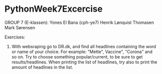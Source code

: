# PythonWeek7Excercise

GROUP 7 (E-klassen): 
Yones El Bana (cph-ye7) 
Henrik Lønquist Thomasen 
Mark Sørensen

Exercises: 

1. With websraping go to DR.dk, and find all headlines containing the word or name of your choice. For example: "Mette", Vaccine", "Corona" and so on. Try to choose something popular/current, to be sure to get results/headlines.
When printing the list of headlines, try also to print the amount of headlines in the list. 


